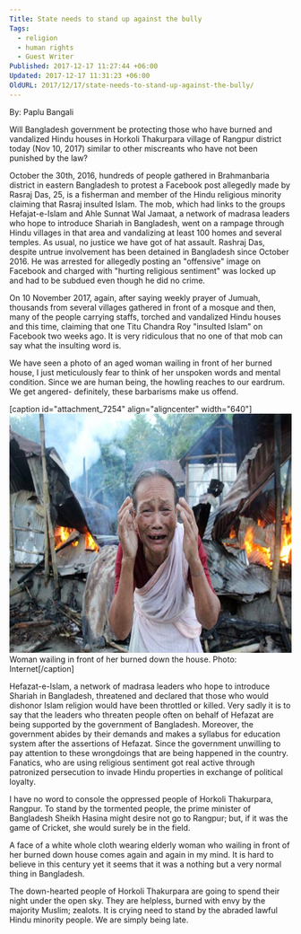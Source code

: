 ```yaml
---
Title: State needs to stand up against the bully
Tags:
  - religion
  - human rights
  - Guest Writer
Published: 2017-12-17 11:27:44 +06:00
Updated: 2017-12-17 11:31:23 +06:00
OldURL: 2017/12/17/state-needs-to-stand-up-against-the-bully/
---
```


By: Paplu Bangali

Will Bangladesh government be protecting those who have burned and vandalized Hindu houses in Horkoli Thakurpara village of Rangpur district today (Nov 10, 2017) similar to other miscreants who have not been punished by the law?

October the 30th, 2016, hundreds of people gathered in Brahmanbaria district in eastern Bangladesh to protest a Facebook post allegedly made by Rasraj Das, 25, is a fisherman and member of the Hindu religious minority claiming that Rasraj insulted Islam. The mob, which had links to the groups Hefajat-e-Islam and Ahle Sunnat Wal Jamaat, a network of madrasa leaders who hope to introduce Shariah in Bangladesh, went on a rampage through Hindu villages in that area and vandalizing at least 100 homes and several temples. As usual, no justice we have got of hat assault. Rashraj Das, despite untrue involvement has been detained in Bangladesh since October 2016. He was arrested for allegedly posting an "offensive" image on Facebook and charged with "hurting religious sentiment" was locked up and had to be subdued even though he did no crime.

On 10 November 2017, again, after saying weekly prayer of Jumuah, thousands from several villages gathered in front of a mosque and then, many of the people carrying staffs, torched and vandalized Hindu houses and this time, claiming that one Titu Chandra Roy "insulted Islam" on Facebook two weeks ago. It is very ridiculous that no one of that mob can say what the insulting word is.

We have seen a photo of an aged woman wailing in front of her burned house, I just meticulously fear to think of her unspoken words and mental condition. Since we are human being, the howling reaches to our eardrum. We get angered- definitely, these barbarisms make us offend.

[caption id="attachment_7254" align="aligncenter" width="640"]<a href="https://enblog.muktomona.com/2017/12/17/state-needs-to-stand-up-against-the-bully/rongpur-burning/" rel="attachment wp-att-7254"><img class="size-full wp-image-7254" src="https://raw.githubusercontent.com/think-mm/enblog-static/web/wp-uploads/2017/12/Rongpur-burning.jpg" alt="" width="640" height="426" /></a> Woman wailing in front of her burned down the house. Photo: Internet[/caption]

Hefazat-e-Islam, a network of madrasa leaders who hope to introduce Shariah in Bangladesh, threatened and declared that those who would dishonor Islam religion would have been throttled or killed. Very sadly it is to say that the leaders who threaten people often on behalf of Hefazat are being supported by the government of Bangladesh. Moreover, the government abides by their demands and makes a syllabus for education system after the assertions of Hefazat. Since the government unwilling to pay attention to these wrongdoings that are being happened in the country. Fanatics, who are using religious sentiment got real active through patronized persecution to invade Hindu properties in exchange of political loyalty.

I have no word to console the oppressed people of Horkoli Thakurpara, Rangpur. To stand by the tormented people, the prime minister of Bangladesh Sheikh Hasina might desire not go to Rangpur; but, if it was the game of Cricket, she would surely be in the field.

A face of a white whole cloth wearing elderly woman who wailing in front of her burned down house comes again and again in my mind. It is hard to believe in this century yet it seems that it was a nothing but a very normal thing in Bangladesh.

The down-hearted people of Horkoli Thakurpara are going to spend their night under the open sky. They are helpless, burned with envy by the majority Muslim; zealots. It is crying need to stand by the abraded lawful Hindu minority people. We are simply being late.
